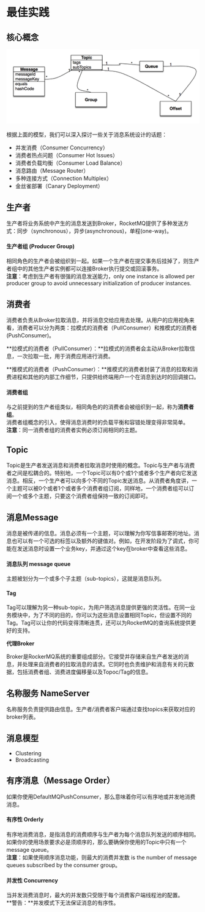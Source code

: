 # 最佳实践

## 核心概念

![](../../../../.gitbook/assets/image%20%286%29.png)

根据上面的模型，我们可以深入探讨一些关于消息系统设计的话题：

* 并发消费（Consumer Concurrency）
* 消费者热点问题（Consumer Hot Issues）
* 消费者负载均衡（Consumer Load Balance）
* 消息路由（Message Router）
* 多种连接方式（Connection Multiplex）
* 金丝雀部署（Canary Deployment）

## 生产者

生产者将业务系统中产生的消息发送到Broker，RocketMQ提供了多种发送方式：同步（synchronous），异步\(asynchronous\)，单程\(one-way\)。

#### 生产者组 \(Producer Group\)

相同角色的生产者会被组织到一起。如果一个生产者在提交事务后挂掉了，则生产者组中的其他生产者实例都可以连接Broker执行提交或回滚事务。  
**注意**：考虑到生产者有很强的消息发送能力，only one instance is allowed per producer group to avoid unnecessary initialization of producer instances.

## 消费者

消费者负责从Broker拉取消息，并将消息交给应用去处理。从用户的应用视角来看，消费者可以分为两类：拉模式的消费者（PullConsumer）和推模式的消费者\(PushConsumer\)。

**拉模式的消费者（PullConsumer）：**拉模式的消费者会主动从Broker拉取信息，一次拉取一批，用于消费应用进行消费。

**推模式的消费者（PushConsumer）：**推模式的消费者封装了消息的拉取和消费进程和其他的内部工作细节，只提供给终端用户一个在消息到达时的回调接口。

#### 消费者组

与之前提到的生产者组类似，相同角色的的消费者会被组织到一起，称为**消费者组**。  
消费者组概念的引入，使得消息消费时的负载平衡和容错处理变得非常简单。  
**注意**：同一消费者组的消费者实例必须订阅相同的主题。

## Topic

Topic是生产者发送消息和消费者拉取消息时使用的概念。Topic与生产者与消费者之间是松耦合的。特别地，一个Topic可以有0个或1个或者多个生产者向它发送消息。相反，一个生产者可以向多个不同的Topic发送消息。从消费者角度讲，一个主题可以被0个或者1个或者多个消费者组订阅，同样地，一个消费者组可以订阅一个或多个主题，只要这个消费者组保持一致的订阅即可。

## 消息Message

消息是被传递的信息。消息必须有一个主题，可以理解为你写信事邮寄的地址。消息也可以有一个可选的标签以及额外的键值对。例如，在开发阶段为了调式，你可能在发送消息时设置一个业务key，并通过这个key在broker中查看这些消息。

#### **消息队列 message queue**

主题被划分为一个或多个子主题（sub-topics），这就是消息队列。

#### **Tag**

Tag可以理解为另一种sub-topic，为用户筛选消息提供更强的灵活性。在同一业务模块中，为了不同的目的，你可以为这些消息设置相同Topic，但设置不同的Tag。Tag可以让你的代码变得清晰连贯，还可以为RocketMQ的查询系统提供更好的支持。

**代理Broker**

Broker是RockerMQ系统的重要组成部分。它接受并存储来自生产者发送的消息，并处理来自消费者的拉取消息的请求。它同时也负责维护和消息有关的元数据，包括消费者组、消费进度偏移量以及Topoc/Tag的信息。

## 名称服务 NameServer

名称服务负责提供路由信息。生产者/消费者客户端通过查找topics来获取对应的broker列表。

## 消息模型

* Clustering
* Broadcasting

## 有序消息（Message Order）

如果你使用DefaultMQPushConsumer，那么意味着你可以有序地或并发地消费消息。

#### 有序性 Orderly

有序地消费消息，是指消息的消费顺序与生产者为每个消息队列发送的顺序相同。如果你的使用场景要求必是须顺序的，那么要确保你使用的Topic中只有一个message queue。  
**注意**：如果使用顺序消息功能，则最大的消费并发数 is the number of message queues subscribed by the consumer group。

#### 并发性 Concurrency

当并发消费消息时，最大的并发数只受限于每个消费客户端线程池的配置。  
**警告：**并发模式下无法保证消息的有序性。

  
  




  


  


